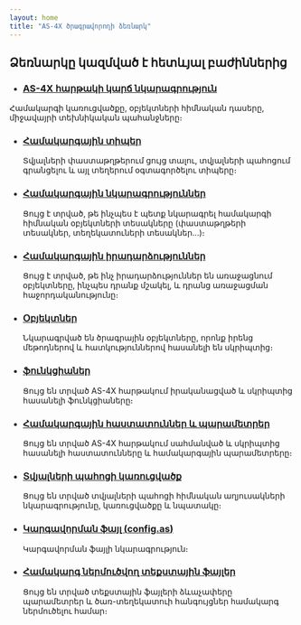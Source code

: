 ```yaml
---
layout: home
title: "AS-4X ծրագրավորողի ձեռնարկ"
---
```


## Ձեռնարկը կազմված է հետևյալ բաժիններից

* ### [AS-4X հարթակի կարճ նկարագրություն](HTM/ProgrGuide/Obzor/vvedenie.html)
Համակարգի կառուցվածքը, օբյեկտների հիմնական դասերը, միջավայրի տեխնիկական պահանջները։
* ### [Համակարգային տիպեր](HTM/ProgrGuide/types.md)
  Տվյալների փաստաթղթերում ցույց տալու, տվյալների պահոցում գրանցելու և այլ տեղերում օգտագործելու տիպերը։ 
* ### [Համակարգային նկարագրություններ](HTM/ProgrGuide/Defs.md)  
  Ցույց է տրված, թե ինչպես է պետք նկարագրել համակարգի հիմնական օբյեկտների տեսակները (փաստաթղթերի տեսակներ, տեղեկատուների տեսակներ...)։
* ### [Համակարգային իրադարձություններ](HTM/ProgrGuide/scriptstproced.md)  
  Ցույց է տրված, թե ինչ իրադարձություններ են առաջացնում օբյեկտները, ինչպես դրանք մշակել, և դրանց առաջացման հաջորդականությունը։
* ### [Օբյեկտներ](HTM/ProgrGuide/objects.md)  
  Նկարագրված են ծրագրային օբյեկտները, որոնք իրենց մեթոդներով և հատկություններով հասանելի են սկրիպտից։
* ### [ֆունկցիաներ](HTM/ProgrGuide/functions.html)  
  Ցույց են տրված AS-4X հարթակում իրականացված և սկրիպտից հասանելի ֆունկցիաները։
* ### [Համակարգային հաստատուններ և պարամետրեր](HTM/ProgrGuide/constants.md)  
  Ցույց են տրված AS-4X հարթակում սահմանված և սկրիպտից հասանելի հաստատունները և համակարգային պարամետրերը։
* ### [Տվյալների պահոցի կառուցվածք](HTM/ProgrGuide/Database/database_scheme.html)  
  Ցույց են տրված տվյալների պահոցի հիմնական աղյուսակների նկարագրությունը, կառուցվածքը և նպատակը։
* ### [Կարգավորման ֆայլ (**config.as**)](HTM/Config_as_struct.md)  
  Կարգավորման ֆայլի նկարագրություն։
* ### [Համակարգ ներմուծվող տեքստային ֆայլեր](HTM/ProgrGuide/Import_Files.md)  
  Ցույց են տրված տեքստային ֆայլերի ձևաչափերը պարամետրեր և ծառ-տեղեկատուի հանգույցներ hամակարգ ներմուծելու համար։ 
